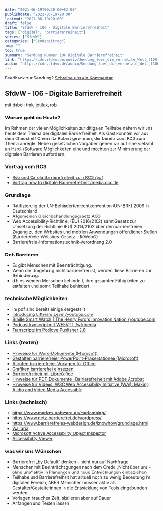 ```yaml
---
date: "2021-06-19T00:20:00+02:00"
publishdate: "2021-06-19+20:00"
lastmod: "2021-06-19+20:00"
draft: false
title: "SfdvW - 106 - Digitale Barrierefreiheit"
tags: ["digital", "barrierefreiheit"]
series: ["SfdvW"]
categories: ["Sendebeitrag"]
img: ""
toc: true
summary: "Sendung Nummer 106 Digitale Barrierefreiheit"
link: "https://cdn.sfdvw.de/audio/Sendung_fuer_die_vernetzte_Welt_(106)_2021_06_19_Digitale_Barrierefreiheit.mp3"
audio: "https://cdn.sfdvw.de/audio/Sendung_fuer_die_vernetzte_Welt_(106)_2021_06_19_Digitale_Barrierefreiheit.mp3"
---
```


<div align="center" id="example"></div>
<script src="https://cdn.podlove.org/web-player/embed.js"></script>

Feedback zur Sendung?
[Schreibe uns ein Kommentar](mailto:SfdvW@radiocorax.de)

## SfdvW - 106 - Digitale Barrierefreiheit
mit dabei: tmk, jotilux, rob

### Worum geht es Heute?
Im Rahmen der vielen Möglichkeiten zur ditigalen Teilhabe nähern wir uns heute dem Thema der digitalen Barrierfreiheit. Als Gast konnten wir aus dem Chaostreff Chemnitz Robert gewinnen, der bereits zum RC3 zum Thema anregte. Neben gesetzlichen Vorgaben gehen wir auf eine vielzahl an Hard-/Software Möglichkeiten eine und möchten zur Minimierung der digitalen Barrieren auffordern.

### Vortrag vom RC3
* [Rob und Carola Barrierefreiheit zum RC3 /pdf](https://cdn.sfdvw.de/audio/Sendung_fuer_die_vernetzte_Welt_(106)_2021_06_19_Vortrag_von_Rob_und_Carola_Barrierefreiheit_zum_RC3.pdf)
* [Vortrag how to digitale Barrierefreiheit /media.ccc.de](https://media.ccc.de/v/rc3-323135-how_to_digitale_barrierefreiheit)

### Grundlage
* Ratifizierung der UN-Behindertenrechtkonvention (UN-BRK) 2009 in Deutschland
* Allgemeinen Gleichbehandlungsgesetz AGG
* Web Accessibility-Richtlinie, (EU) 2016/2102) samt Gesetz zur Umsetzung der Richtlinie (EU) 2016/2102 über den barrierefreien Zugang zu den Websites und mobilen Anwendungen öffentlicher Stellen (Barrierefreie-Websites-Gesetz – BfWebG)
* Barrierefreie-Informationstechnik-Verordnung 2.0

### Def. Barrieren
* Es gibt Menschen mit Beeinträchtigung.
* Wenn die Umgebung nicht barrierefrei ist, werden diese Barrieren zur Behinderung. 
* d.h es werden Menschen behindert, ihre gesamten Fähigkeiten zu entfalten und somit Teilhabe behindert.

### technische Möglichkeiten
* im pdf sind bereits einige dergestellt
* [Introducing Liftware Level /youtube.com](https://www.youtube.com/watch?v=YNwfXeLlqsU)
* [Braille Smart Watch | The Henry Ford's Innovation Nation /youtube.com](https://www.youtube.com/watch?v=3fvqAA0EvUg)
* [Podcasttranscript mit WEBVTT /wikipedia](https://en.wikipedia.org/wiki/WebVTT)
* [Transcripte im Podlove Publisher 2.8](https://podlove.org/2019/05/13/podlove-publisher-2-8/)

### Links (texten)
* [Hinweise für Word-Dokumente (Microsoft)](https://t1p.de/6xec)
* [Gestalten barrierefreier PowerPoint-Präsentationen (Microsoft)](https://t1p.de/y0p2)
* [Abrufen barrierefreier Vorlagen für Office](https://t1p.de/lqef)
* [Grafiken barrierefrei einsetzen](https://t1p.de/k4u1)
* [Barrierefreiheit mit LibreOffice](https://t1p.de/sqz8)
* [Hinweise für PDF-Dokumente -Barrierefreiheit mit Adobe Acrobat](https://t1p.de/uyln)
* [Hinweise für Videos: W3C Web Accessibility Initiative (WAI): Making Audio and Video Media Accessible](https://www.w3.org/WAI/media/av/)

### Links (technisch)
* https://www.marlem-software.de/marlemblog/
* https://www.netz-barrierefrei.de/wordpress/
* https://www.barrierefreies-webdesign.de/knowhow/grundlage.html
* [Wai aria](https://www.w3.org/TR/aria-in-html/)
* [Microsoft Active Accessibility Object Inspector](https://docs.microsoft.com/en-us/windows/win32/winauto/inspect-objects#requirements)
* [Accessibility Viewer](https://developer.paciellogroup.com/resources/aviewer/)

### was wir uns Wünschen
* Barrierefrei „by Default“ denken – nicht nur auf Nachfrage
* Menschen mit Beeinträchtigungen nach dem Credo „Nicht über uns - ohne uns“ aktiv in Planungen und neue Entwicklungen einbeziehen
* Teilhabe und Barrierefreiheit hat aktuell noch zu wenig Bedeutung im digitalen Bereich, ABER Menschen müssen aktiv als Gestalter/Gestalterinnen in die Entwicklung von Tools eingebunden werden
* Vorlagen brauchen Zeit, skalieren aber auf Dauer
* Anfangen und Testen lassen

<script>
  podlovePlayer('#example', '/blog/sfdvw106.json');
</script>
